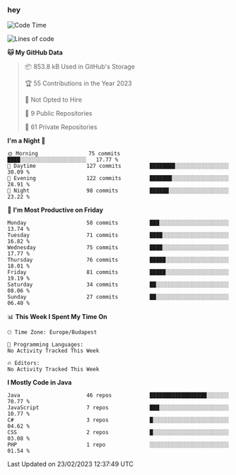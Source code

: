 ### hey

<!--START_SECTION:waka-->
![Code Time](http://img.shields.io/badge/Code%20Time-884%20hrs%2054%20mins-blue)

![Lines of code](https://img.shields.io/badge/From%20Hello%20World%20I%27ve%20Written-721.4%20thousand%20lines%20of%20code-blue)

**🐱 My GitHub Data** 

> 📦 853.8 kB Used in GitHub's Storage 
 > 
> 🏆 55 Contributions in the Year 2023
 > 
> 🚫 Not Opted to Hire
 > 
> 📜 9 Public Repositories 
 > 
> 🔑 61 Private Repositories 
 > 
**I'm a Night 🦉** 

```text
🌞 Morning                75 commits          ████░░░░░░░░░░░░░░░░░░░░░   17.77 % 
🌆 Daytime                127 commits         ████████░░░░░░░░░░░░░░░░░   30.09 % 
🌃 Evening                122 commits         ███████░░░░░░░░░░░░░░░░░░   28.91 % 
🌙 Night                  98 commits          ██████░░░░░░░░░░░░░░░░░░░   23.22 % 
```
📅 **I'm Most Productive on Friday** 

```text
Monday                   58 commits          ███░░░░░░░░░░░░░░░░░░░░░░   13.74 % 
Tuesday                  71 commits          ████░░░░░░░░░░░░░░░░░░░░░   16.82 % 
Wednesday                75 commits          ████░░░░░░░░░░░░░░░░░░░░░   17.77 % 
Thursday                 76 commits          █████░░░░░░░░░░░░░░░░░░░░   18.01 % 
Friday                   81 commits          █████░░░░░░░░░░░░░░░░░░░░   19.19 % 
Saturday                 34 commits          ██░░░░░░░░░░░░░░░░░░░░░░░   08.06 % 
Sunday                   27 commits          ██░░░░░░░░░░░░░░░░░░░░░░░   06.40 % 
```


📊 **This Week I Spent My Time On** 

```text
🕑︎ Time Zone: Europe/Budapest

💬 Programming Languages: 
No Activity Tracked This Week

🔥 Editors: 
No Activity Tracked This Week
```

**I Mostly Code in Java** 

```text
Java                     46 repos            ██████████████████░░░░░░░   70.77 % 
JavaScript               7 repos             ███░░░░░░░░░░░░░░░░░░░░░░   10.77 % 
C#                       3 repos             █░░░░░░░░░░░░░░░░░░░░░░░░   04.62 % 
CSS                      2 repos             █░░░░░░░░░░░░░░░░░░░░░░░░   03.08 % 
PHP                      1 repo              ░░░░░░░░░░░░░░░░░░░░░░░░░   01.54 % 
```




 Last Updated on 23/02/2023 12:37:49 UTC
<!--END_SECTION:waka-->
